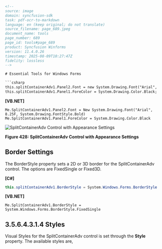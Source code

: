 ```html
<!--
source: image
domain: syncfusion-sdk
task: pdf-ocr-to-markdown
language: en (keep original; do not translate)
source_filename: page_689.jpeg
document_name: tools
page_number: 689
page_id: tools#page_689
product: Syncfusion Winforms
version: 11.4.0.26
timestamp: 2025-08-09T10:27:47Z
fidelity: lossless
-->

# Essential Tools for Windows Forms

```csharp
this.splitContainerAdv1.Panel2.Font = new System.Drawing.Font("Arial", 8.25F, System.Drawing.FontStyle.Bold);
this.splitContainerAdv1.Panel1.ForeColor = System.Drawing.Color.Black;
```

**[VB.NET]**
```vb.net
Me.SplitContainerAdv1.Panel2.Font = New System.Drawing.Font("Arial", 8.25F, System.Drawing.FontStyle.Bold)
Me.SplitContainerAdv1.Panel1.ForeColor = System.Drawing.Color.Black
```

![SplitContainerAdv Control with Appearance Settings](https://via.placeholder.com/300)

**Figure 428: SplitContainerAdv Control with Appearance Settings**

## Border Settings

The BorderStyle property sets a 2D or 3D border for the SplitContainerAdv control. The options are FixedSingle or Fixed3D.

**[C#]**
```csharp
this.splitContainerAdv1.BorderStyle = System.Windows.Forms.BorderStyle.FixedSingle;
```

**[VB.NET]**
```vb.net
Me.SplitContainerAdv1.BorderStyle = System.Windows.Forms.BorderStyle.FixedSingle
```

## 3.5.6.4.3.1.4 Styles

Visual Styles for the SplitContainerAdv control is set through the **Style** property. The available styles are,
